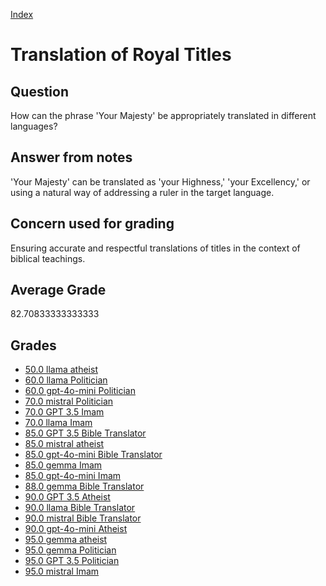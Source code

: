 
[Index](../../index.md)
# Translation of Royal Titles
## Question
How can the phrase 'Your Majesty' be appropriately translated in different languages?

## Answer from notes
'Your Majesty' can be translated as 'your Highness,' 'your Excellency,' or using a natural way of addressing a ruler in the target language.

## Concern used for grading
Ensuring accurate and respectful translations of titles in the context of biblical teachings.

## Average Grade
82.70833333333333

## Grades
 * [50.0 llama atheist](../answers/llama_atheist/Translation_of_Royal_Titles.md)
 * [60.0 llama Politician](../answers/llama_Politician/Translation_of_Royal_Titles.md)
 * [60.0 gpt-4o-mini Politician](../answers/gpt-4o-mini_Politician/Translation_of_Royal_Titles.md)
 * [70.0 mistral Politician](../answers/mistral_Politician/Translation_of_Royal_Titles.md)
 * [70.0 GPT 3.5 Imam](../answers/GPT_3.5_Imam/Translation_of_Royal_Titles.md)
 * [70.0 llama Imam](../answers/llama_Imam/Translation_of_Royal_Titles.md)
 * [85.0 GPT 3.5 Bible Translator](../answers/GPT_3.5_Bible_Translator/Translation_of_Royal_Titles.md)
 * [85.0 mistral atheist](../answers/mistral_atheist/Translation_of_Royal_Titles.md)
 * [85.0 gpt-4o-mini Bible Translator](../answers/gpt-4o-mini_Bible_Translator/Translation_of_Royal_Titles.md)
 * [85.0 gemma Imam](../answers/gemma_Imam/Translation_of_Royal_Titles.md)
 * [85.0 gpt-4o-mini Imam](../answers/gpt-4o-mini_Imam/Translation_of_Royal_Titles.md)
 * [88.0 gemma Bible Translator](../answers/gemma_Bible_Translator/Translation_of_Royal_Titles.md)
 * [90.0 GPT 3.5 Atheist](../answers/GPT_3.5_Atheist/Translation_of_Royal_Titles.md)
 * [90.0 llama Bible Translator](../answers/llama_Bible_Translator/Translation_of_Royal_Titles.md)
 * [90.0 mistral Bible Translator](../answers/mistral_Bible_Translator/Translation_of_Royal_Titles.md)
 * [90.0 gpt-4o-mini Atheist](../answers/gpt-4o-mini_Atheist/Translation_of_Royal_Titles.md)
 * [95.0 gemma atheist](../answers/gemma_atheist/Translation_of_Royal_Titles.md)
 * [95.0 gemma Politician](../answers/gemma_Politician/Translation_of_Royal_Titles.md)
 * [95.0 GPT 3.5 Politician](../answers/GPT_3.5_Politician/Translation_of_Royal_Titles.md)
 * [95.0 mistral Imam](../answers/mistral_Imam/Translation_of_Royal_Titles.md)
